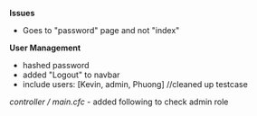 **Issues**
  - Goes to "password" page and not "index"

**User Management**
  - hashed password
  - added "Logout" to navbar
  - include users: [Kevin, admin, Phuong] //cleaned up testcase

  *controller / main.cfc*
    - added following to check admin role
